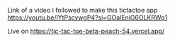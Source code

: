 Link of a video I followed to make this tictactoe app
https://youtu.be/lYtPscvwgP4?si=GOalEniG6OLKRWq1

Live on https://tic-tac-toe-beta-peach-54.vercel.app/
